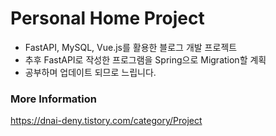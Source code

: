 # Personal Home Project

- FastAPI, MySQL, Vue.js를 활용한 블로그 개발 프로젝트
- 추후 FastAPI로 작성한 프로그램을 Spring으로 Migration할 계획
- 공부하며 업데이트 되므로 느립니다.

### More Information

https://dnai-deny.tistory.com/category/Project
